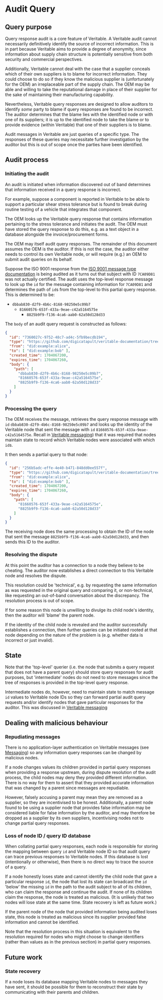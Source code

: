 # Audit Query

## Query purpose
Query response audit is a core feature of Veritable.  A Veritable audit cannot
necessarily definitively identify the source of incorrect information.  This is
in part because Veritable aims to provide a degree of anonymity, since
information about supply chain structure is potentially sensitive from both
security and commercial perspectives.

Additionally, Veritable cannot deal with the case that a supplier conceals which
of their own suppliers is to blame for incorrect information.  They could choose
to do so if they know the malicious supplier is (unfortunately for the OEM) an
irreplaceable part of the supply chain.  The OEM may be able and willing to take
the reputational damage in place of their supplier for the sake of maintaining
their manufacturing capability.

Nevertheless, Veritable query responses are designed to allow auditors to
identify _some_ party to blame if query responses are found to be incorrect. The
auditor determines that the blame lies with the identified node or with one of
its suppliers; it is up to the identified node to take the blame or to provide
evidence (within Veritable) that one of their suppliers is to blame.

Audit messages in Veritable are just queries of a specific type.  The responses
of these queries may necessitate further investigation by the auditor but this
is out of scope once the parties have been identified.

## Audit process

### Initiating the audit
An audit is initiated when information discovered out of band determines that
information received in a query response is incorrect.

For example, suppose a component is reported in Veritable to be able
to support a particular shear stress tolerance but is found to break
during routine testing of a vehicle that integrates that component.

The OEM looks up the Veritable query response that contains information
pertaining to the stress tolerance and initiates the audit.  The OEM must
have stored the query response to do this, e.g. as a text object in a database
alongside the invoice/procurement forms.

The OEM may itself audit query responses.  The remainder of this document
assumes the OEM is the auditor.  If this is not the case, the auditor either
needs to control its own Veritable node, or will require (e.g.) an OEM to submit
audit queries on its behalf.

Suppose the ISO 9001 response from the [ISO 9001 message type
documentation](../../iso_9001/0.1/README.md) is being audited as it turns out
that subject with ID `7CA09D81` was not actually certified.  The audit uses the
top-level response message to look up the `id` for the message containing
information for `7CA09D81` and determines the path of `id`s from the top-level
to this partial query response.  This is determined to be:

- `dbbab830-d2f9-4b6c-8168-98250e5c09b7`
  - `81660576-653f-433a-9eae-c42a5164575e`
    - `8825b9f9-f136-4ca6-aab0-62a50d128d33`


The `body` of an audit query request is constructed as follows:
```json
{
  "id": "7360027c-9752-48c7-ad4c-5fb9becdb194",
  "type": "https://github.com/digicatapult/veritable-documentation/tree/main/schemas/veritable_messaging/query_types/audit/request/0.1",
  "from": "did:example:alice",
  "to": [ "did:example:bob" ],
  "created_time": 1704067200,
  "expires_time": 1704067260,
  "body": {
    "path": [
      "dbbab830-d2f9-4b6c-8168-98250e5c09b7",
      "81660576-653f-433a-9eae-c42a5164575e",
      "8825b9f9-f136-4ca6-aab0-62a50d128d33"
    ]
  }
}
```

### Processing the query
The OEM receives the message, retrieves the query response message with `id`
`dbbab830-d2f9-4b6c-8168-98250e5c09b7` and looks up the identity of the
Veritable node that sent the message with `id`
`81660576-653f-433a-9eae-c42a5164575e`.  Recall in [Veritable
messaging](../../../0.1/README.md#state)) that it was required that nodes
maintain state to record which Veritable nodes were associated with which `id`s.

It then sends a partial query to that node:
```json
{
  "id": "256b5adc-effe-4e40-b471-848dd0ee557f",
  "type": "https://github.com/digicatapult/veritable-documentation/tree/main/schemas/veritable_messaging/query_types/audit/request/0.1",
  "from": "did:example:alice",
  "to": [ "did:example:bob" ],
  "created_time": 1704067200,
  "expires_time": 1704067260,
  "body": {
    "path": [
      "81660576-653f-433a-9eae-c42a5164575e",
      "8825b9f9-f136-4ca6-aab0-62a50d128d33"
    ]
  }
}
```

The receiving node does the same processing to obtain the ID of the node that
sent the message `8825b9f9-f136-4ca6-aab0-62a50d128d33`, and then sends this ID
to the auditor.

### Resolving the dispute
At this point the auditor has a connection to a node they believe to be
cheating.  The auditor now establishes a direct connection to this Veritable
node and resolves the dispute.

This resolution could be 'technical', e.g. by requesting the same information as
was requested in the original query and comparing it, or non-technical, like
requesting an out-of-band conversation about the discrepancy.  The resolution
process is out of scope.

If for some reason this node is unwilling to divulge its child node's identity,
then the auditor will 'blame' the parent node.

If the identity of the child node is revealed and the auditor successfully
establishes a connection, then further queries can be initiated rooted at that
node depending on the nature of the problem is (e.g. whether data is incorrect
or just invalid).

## State
Note that the 'top-level' querier (i.e. the node that submits a query request
that does not have a parent query) should store query responses for audit
purposes, but 'intermediate' nodes do not need to store messages since the tree
of responses is provided in the top-level query response.

Intermediate nodes do, however, need to maintain state to match message `id`
values to Veritable node IDs so they can forward partial audit query requests
and/or identify nodes that gave particular responses for the auditor.  This was
discussed in [Veritable messaging](../../../0.1/README.md#state)

## Dealing with malicious behaviour

### Repudiating messages
There is no application-layer authentication on Veritable messages (see
[Messaging](../../../0.1/README.md#future-work)) so any information query
responses can be changed by malicious nodes.

If a node changes values its children provided in partial query responses when
providing a response upstream, during dispute resolution of the audit process,
the child nodes may deny they provided different information.  There is no way
for them to assert that they provided accurate information that was changed by a
parent since messages are repudiable.

However, falsely accusing a parent may mean they are removed as a supplier, so
they are incentivised to be honest.  Additionally, a parent node found to be
using a supplier node that provides false information may be considered liable
for false information by the auditor, and may therefore be dropped as a supplier
by its own suppliers, incentivising nodes not to change partial query responses.

### Loss of node ID / query ID database
When collating partial query responses, each node is responsible for storing the
mapping between query `id` and Veritable node ID so that audit query can trace
previous responses to Veritable nodes.  If this database is lost (intentionally
or otherwise), then there is no direct way to trace the source of a query.

If a node honestly loses state and cannot identify the child node that gave a
particular response `id`, the node that lost its state can broadcast the `id`
'below' the missing `id` in the path to the audit subject to all of its
children, who can claim the response and continue the audit.  If none of its
children claim the response, the node is treated as malicious.  (It is unlikely
that two nodes will lose state at the same time.  State recovery is left as
future work.)

If the parent node of the node that provided information being audited loses
state, this node is treated as malicious since its supplier provided false
information and cannot be identified. 

Note that the resolution process in this situation is equivalent to the
resolution required for nodes who might choose to change identifiers (rather
than values as in the previous section) in partial query responses.

## Future work
### State recovery
If a node loses its database mapping Veritable nodes to messages they have sent,
it should be possible for them to reconstruct their state by communicating with
their parents and children.